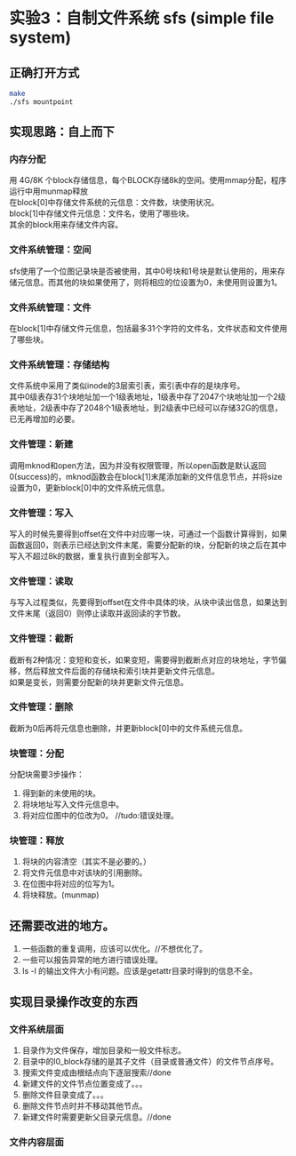 # 实验3：自制文件系统 sfs (simple file system)

## 正确打开方式

```bash
make
./sfs mountpoint
```

## 实现思路：自上而下

### 内存分配

用 4G/8K 个block存储信息，每个BLOCK存储8k的空间。使用mmap分配，程序运行中用munmap释放\
在block[0]中存储文件系统的元信息：文件数，块使用状况。\
block[1]中存储文件元信息：文件名，使用了哪些块。\
其余的block用来存储文件内容。

### 文件系统管理：空间

sfs使用了一个位图记录块是否被使用，其中0号块和1号块是默认使用的，用来存储元信息。而其他的块如果使用了，则将相应的位设置为0，未使用则设置为1。

### 文件系统管理：文件

在block[1]中存储文件元信息，包括最多31个字符的文件名，文件状态和文件使用了哪些块。

### 文件系统管理：存储结构

文件系统中采用了类似inode的3层索引表，索引表中存的是块序号。\
其中0级表存31个块地址加一个1级表地址，1级表中存了2047个块地址加一个2级表地址，2级表中存了2048个1级表地址，到2级表中已经可以存储32G的信息，已无再增加的必要。

### 文件管理：新建

调用mknod和open方法，因为并没有权限管理，所以open函数是默认返回0(success)的，mknod函数会在block[1]末尾添加新的文件信息节点，并将size设置为0，更新block[0]中的文件系统元信息。

### 文件管理：写入

写入的时候先要得到offset在文件中对应哪一块，可通过一个函数计算得到，如果函数返回0，则表示已经达到文件末尾，需要分配新的块，分配新的块之后在其中写入不超过8k的数据，重复执行直到全部写入。

### 文件管理：读取

与写入过程类似，先要得到offset在文件中具体的块，从块中读出信息，如果达到文件末尾（返回0）则停止读取并返回读的字节数。

### 文件管理：截断

截断有2种情况：变短和变长，如果变短，需要得到截断点对应的块地址，字节偏移，然后释放文件后面的存储块和索引块并更新文件元信息。\
如果是变长，则需要分配新的块并更新文件元信息。

### 文件管理：删除

截断为0后再将元信息也删除，并更新block[0]中的文件系统元信息。

### 块管理：分配

分配块需要3步操作：

1. 得到新的未使用的块。
2. 将块地址写入文件元信息中。
3. 将对应位图中的位改为0。 //tudo:错误处理。

### 块管理：释放

1. 将块的内容清空（其实不是必要的。）
2. 将文件元信息中对该块的引用删除。
3. 在位图中将对应的位写为1。
4. 将块释放。(munmap)

## 还需要改进的地方。

1. 一些函数的重复调用，应该可以优化。//不想优化了。
2. 一些可以报告异常的地方进行错误处理。
3. ls -l 的输出文件大小有问题。应该是getattr目录时得到的信息不全。

## 实现目录操作改变的东西

### 文件系统层面

1. 目录作为文件保存，增加目录和一般文件标志。
2. 目录中的l0_block存储的是其子文件（目录或普通文件）的文件节点序号。
3. 搜索文件变成由根结点向下逐层搜索//done
4. 新建文件的文件节点位置变成了。。。
5. 删除文件目录变成了。。。
6. 删除文件节点时并不移动其他节点。
7. 新建文件时需要更新父目录元信息。//done

### 文件内容层面